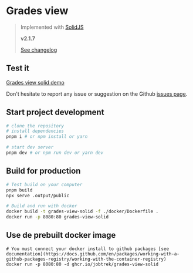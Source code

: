 # Grades view

> Implemented with [SolidJS](https://www.solidjs.com/)
>
> **v2.1.7** <!-- x-release-please-version -->
>
> [See changelog](./CHANGELOG.md)

## Test it

[Grades view solid demo](https://jobtrek.github.io/grades-view-solid/)

Don't hesitate to report any issue or suggestion on the
Github [issues page](https://github.com/jobtrek/grades-view-solid/issues).

## Start project development

```bash
# clone the repository
# install dependencies
pnpm i # or npm install or yarn

# start dev server
pnpm dev # or npm run dev or yarn dev
```

## Build for production

```bash
# Test build on your computer
pnpm build
npx serve .output/public

# Build and run with docker
docker build -t grades-view-solid -f ./docker/Dockerfile .
docker run -p 8080:80 grades-view-solid
```

## Use de prebuilt docker image

```
# You must connect your docker install to github packages [see documentation](https://docs.github.com/en/packages/working-with-a-github-packages-registry/working-with-the-container-registry)
docker run -p 8080:80 -d ghcr.io/jobtrek/grades-view-solid
```

